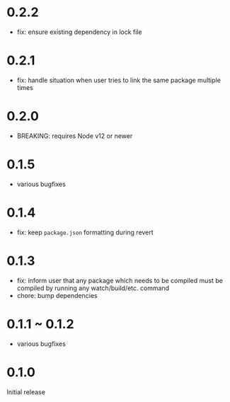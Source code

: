 # 0.2.2

- fix: ensure existing dependency in lock file

# 0.2.1

- fix: handle situation when user tries to link the same package multiple times

# 0.2.0

- BREAKING: requires Node v12 or newer

# 0.1.5

- various bugfixes

# 0.1.4

- fix: keep `package.json` formatting during revert

# 0.1.3

- fix: inform user that any package which needs to be compiled must be compiled by running any watch/build/etc. command
- chore: bump dependencies

# 0.1.1 ~ 0.1.2

- various bugfixes

# 0.1.0

Initial release
